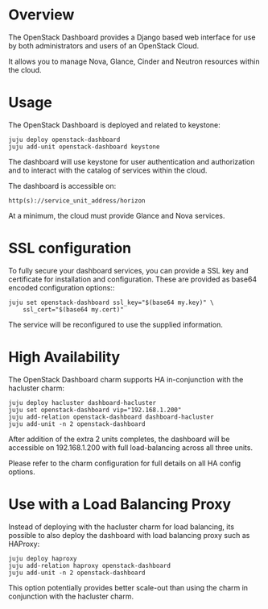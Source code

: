 Overview
========

The OpenStack Dashboard provides a Django based web interface for use by both
administrators and users of an OpenStack Cloud.

It allows you to manage Nova, Glance, Cinder and Neutron resources within the
cloud.

Usage
=====

The OpenStack Dashboard is deployed and related to keystone:

    juju deploy openstack-dashboard
    juju add-unit openstack-dashboard keystone

The dashboard will use keystone for user authentication and authorization and
to interact with the catalog of services within the cloud.

The dashboard is accessible on:

    http(s)://service_unit_address/horizon

At a minimum, the cloud must provide Glance and Nova services.

SSL configuration
=================

To fully secure your dashboard services, you can provide a SSL key and
certificate for installation and configuration.  These are provided as
base64 encoded configuration options::

    juju set openstack-dashboard ssl_key="$(base64 my.key)" \
        ssl_cert="$(base64 my.cert)"

The service will be reconfigured to use the supplied information.

High Availability
=================

The OpenStack Dashboard charm supports HA in-conjunction with the hacluster
charm:

    juju deploy hacluster dashboard-hacluster
    juju set openstack-dashboard vip="192.168.1.200"
    juju add-relation openstack-dashboard dashboard-hacluster
    juju add-unit -n 2 openstack-dashboard

After addition of the extra 2 units completes, the dashboard will be
accessible on 192.168.1.200 with full load-balancing across all three units.

Please refer to the charm configuration for full details on all HA config
options.


Use with a Load Balancing Proxy
===============================

Instead of deploying with the hacluster charm for load balancing, its possible
to also deploy the dashboard with load balancing proxy such as HAProxy:

    juju deploy haproxy
    juju add-relation haproxy openstack-dashboard
    juju add-unit -n 2 openstack-dashboard

This option potentially provides better scale-out than using the charm in
conjunction with the hacluster charm.
